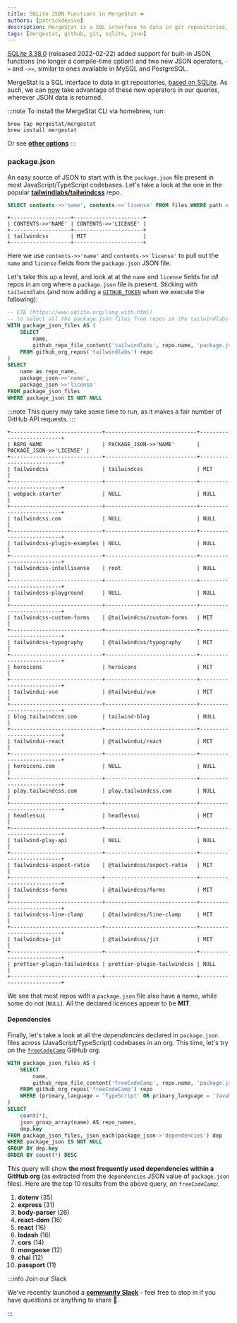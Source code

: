 ```yaml
---
title: SQLite JSON Functions in MergeStat ⏩
authors: [patrickdevivo]
description: MergeStat is a SQL interface to data in git repositories, based on SQLite. As such, we can take advantage of the built-in JSON functions and (new) operators available in SQLite.
tags: [mergestat, github, git, sqlite, json]
---
```


[SQLite 3.38.0](https://sqlite.org/releaselog/3_38_0.html) (released 2022-02-22) added support for built-in JSON functions (no longer a compile-time option) and two new JSON operators, `->` and `->>`, similar to ones available in MySQL and PostgreSQL.

MergeStat is a SQL interface to data in git repositories, [based on SQLite](https://docs.mergestat.com/welcome/background).
As such, we can [now](https://github.com/mergestat/mergestat/releases/tag/v0.5.5) take advantage of these new operators in our queries, wherever JSON data is returned.

:::note
To install the MergeStat CLI via homebrew, run:
```
brew tap mergestat/mergestat
brew install mergestat
```
Or see [**other options**](https://docs.mergestat.com/getting-started-cli/installation)
:::

### package.json

An easy source of JSON to start with is the `package.json` file present in most JavaScript/TypeScript codebases.
Let's take a look at the one in the popular [**tailwindlabs/tailwindcss**](https://github.com/tailwindlabs/tailwindcss/blob/master/package.json) repo.

```sql
SELECT contents->>'name', contents->>'license' FROM files WHERE path = 'package.json'
```

```
+-------------------+----------------------+
| CONTENTS->>'NAME' | CONTENTS->>'LICENSE' |
+-------------------+----------------------+
| tailwindcss       | MIT                  |
+-------------------+----------------------+
```

Here we use `contents->>'name'` and `contents->>'license'` to pull out the `name` and `license` fields from the `package.json` JSON file.


Let's take this up a level, and look at at the `name` and `license` fields for *all* repos in an org where a `package.json` file is present.
Sticking with `tailwindlabs` (and now adding a [`GITHUB_TOKEN`](https://docs.mergestat.com/reference/github-tables#authenticating) when we execute the following):

```sql
-- CTE (https://www.sqlite.org/lang_with.html)
-- to select all the package.json files from repos in the tailwindlabs GitHub org
WITH package_json_files AS (
    SELECT
        name,
        github_repo_file_content('tailwindlabs', repo.name, 'package.json') AS package_json
    FROM github_org_repos('tailwindlabs') repo
)
SELECT
    name as repo_name,
    package_json->>'name',
    package_json->>'license'
FROM package_json_files
WHERE package_json IS NOT NULL
```

:::note
This query may take some time to run, as it makes a fair number of GitHub API requests.
:::

```
+-----------------------------+-----------------------------+--------------------------+
| REPO_NAME                   | PACKAGE_JSON->>'NAME'       | PACKAGE_JSON->>'LICENSE' |
+-----------------------------+-----------------------------+--------------------------+
| tailwindcss                 | tailwindcss                 | MIT                      |
+-----------------------------+-----------------------------+--------------------------+
| webpack-starter             | NULL                        | NULL                     |
+-----------------------------+-----------------------------+--------------------------+
| tailwindcss.com             | NULL                        | NULL                     |
+-----------------------------+-----------------------------+--------------------------+
| tailwindcss-plugin-examples | NULL                        | NULL                     |
+-----------------------------+-----------------------------+--------------------------+
| tailwindcss-intellisense    | root                        | NULL                     |
+-----------------------------+-----------------------------+--------------------------+
| tailwindcss-playground      | NULL                        | NULL                     |
+-----------------------------+-----------------------------+--------------------------+
| tailwindcss-custom-forms    | @tailwindcss/custom-forms   | MIT                      |
+-----------------------------+-----------------------------+--------------------------+
| tailwindcss-typography      | @tailwindcss/typography     | MIT                      |
+-----------------------------+-----------------------------+--------------------------+
| heroicons                   | heroicons                   | MIT                      |
+-----------------------------+-----------------------------+--------------------------+
| tailwindui-vue              | @tailwindui/vue             | MIT                      |
+-----------------------------+-----------------------------+--------------------------+
| blog.tailwindcss.com        | tailwind-blog               | NULL                     |
+-----------------------------+-----------------------------+--------------------------+
| tailwindui-react            | @tailwindui/react           | MIT                      |
+-----------------------------+-----------------------------+--------------------------+
| heroicons.com               | NULL                        | NULL                     |
+-----------------------------+-----------------------------+--------------------------+
| play.tailwindcss.com        | play.tailwindcss.com        | NULL                     |
+-----------------------------+-----------------------------+--------------------------+
| headlessui                  | headlessui                  | MIT                      |
+-----------------------------+-----------------------------+--------------------------+
| tailwind-play-api           | NULL                        | NULL                     |
+-----------------------------+-----------------------------+--------------------------+
| tailwindcss-aspect-ratio    | @tailwindcss/aspect-ratio   | MIT                      |
+-----------------------------+-----------------------------+--------------------------+
| tailwindcss-forms           | @tailwindcss/forms          | MIT                      |
+-----------------------------+-----------------------------+--------------------------+
| tailwindcss-line-clamp      | @tailwindcss/line-clamp     | MIT                      |
+-----------------------------+-----------------------------+--------------------------+
| tailwindcss-jit             | @tailwindcss/jit            | MIT                      |
+-----------------------------+-----------------------------+--------------------------+
| prettier-plugin-tailwindcss | prettier-plugin-tailwindcss | NULL                     |
+-----------------------------+-----------------------------+--------------------------+
```

We see that most repos with a `package.json` file also have a name, while some do not (`NULL`).
All the declared licences appear to be **MIT**.

#### Dependencies

Finally, let's take a look at all the *dependencies* declared in `package.json` files across (JavaScript/TypeScript) codebases in an org.
This time, let's try on the [`freeCodeCamp`](https://github.com/freeCodeCamp) GitHub org.

```sql
WITH package_json_files AS (
    SELECT
        name,
        github_repo_file_content('freeCodeCamp', repo.name, 'package.json') AS package_json
    FROM github_org_repos('freeCodeCamp') repo
    WHERE (primary_language = 'TypeScript' OR primary_language = 'JavaScript')
)
SELECT
    count(*),
    json_group_array(name) AS repo_names,
    dep.key
FROM package_json_files, json_each(package_json->'dependencies') dep
WHERE package_json IS NOT NULL
GROUP BY dep.key
ORDER BY count(*) DESC
```

This query will show **the most frequently used dependencies within a GitHub org** (as extracted from the `dependencies` JSON value of `package.json` files).
Here are the top 10 results from the above query, on `freeCodeCamp`:

1. **dotenv** (35)
2. **express** (31)
3. **body-parser** (26)
4. **react-dom** (16)
5. **react** (16)
6. **lodash** (16)
7. **cors** (14)
8. **mongoose** (12)
9. **chai** (12)
10. **passport** (11)

:::info Join our Slack

We've recently launched a [**community Slack**](https://join.slack.com/t/mergestatcommunity/shared_invite/zt-xvvtvcz9-w3JJVIdhLgEWrVrKKNXOYg) - feel free to stop in if you have questions or anything to share 🎉.

:::